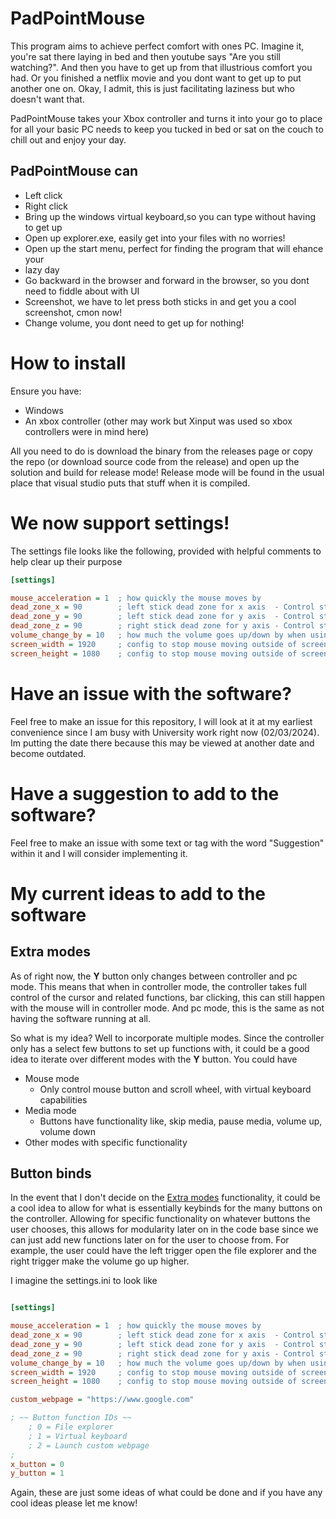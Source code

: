 # PadPointMouse

This program aims to achieve perfect comfort with ones PC. Imagine it, you're sat there laying in bed and then youtube says "Are you still watching?". And then you have to get up from that illustrious comfort you had. Or you finished a netflix movie and you dont want to get up to put another one on. Okay, I admit, this is just facilitating laziness but who doesn't want that.

PadPointMouse takes your Xbox controller and turns it into your go to place for all your basic PC needs to keep you tucked in bed or sat on the couch to chill out and enjoy your day. 

## PadPointMouse can

- Left click
- Right click
- Bring up the windows virtual keyboard,so you can type without having to get up
- Open up explorer.exe, easily get into your files with no worries!
- Open up the start menu, perfect for finding the program that will ehance your 
- lazy day
- Go backward in the browser and forward in the browser, so you dont need to fiddle about with UI 
- Screenshot, we have to let press both sticks in and get you a cool screenshot, cmon now!
- Change volume, you dont need to get up for nothing!


# How to install

Ensure you have:
- Windows
- An xbox controller (other may work but Xinput was used so xbox controllers were in mind here)

All you need to do is download the binary from the releases page or copy the repo (or download source code from the release) and open up the solution and build for release mode! Release mode will be found in the usual place that visual studio puts that stuff when it is compiled. 

# We now support settings!

The settings file looks like the following, provided with helpful comments to help clear up their purpose

```ini
[settings]

mouse_acceleration = 1  ; how quickly the mouse moves by
dead_zone_x = 90		; left stick dead zone for x axis  - Control stick must move further than dead zone to work
dead_zone_y = 90		; left stick dead zone for y axis  - Control stick must move further than dead zone to work
dead_zone_z = 90		; right stick dead zone for y axis - Control stick must move further than dead zone to work
volume_change_by = 10	; how much the volume goes up/down by when using volume controls
screen_width = 1920     ; config to stop mouse moving outside of screen. Change to 0 to allow system to get screen metrics
screen_height = 1080	; config to stop mouse moving outside of screen. Change to 0 to allow system to get screen metrics
```

# Have an issue with the software?

Feel free to make an issue for this repository, I will look at it at my earliest convenience since I am busy with University work right now (02/03/2024). Im putting the date there because this may be viewed at another date and become outdated.

# Have a suggestion to add to the software?

Feel free to make an issue with some text or tag with the word "Suggestion" within it and I will consider implementing it.


# My current ideas to add to the software

## Extra modes

As of right now, the **Y** button only changes between controller and pc mode. This means that when in controller mode, the controller takes full control of the cursor and related functions, bar clicking, this can still happen with the mouse will in controller mode. And pc mode, this is the same as not having the software running at all. 

So what is my idea? Well to incorporate multiple modes. Since the controller only has a select few buttons to set up functions with, it could be a good idea to iterate over different modes with the **Y** button. You could have 

- Mouse mode
    - Only control mouse button and scroll wheel, with virtual keyboard capabilities
- Media mode
    - Buttons have functionality like, skip media, pause media, volume up, volume down
- Other modes with specific functionality    

## Button binds

In the event that I don't decide on the [Extra modes](#extra-modes) functionality, it could be a cool idea to allow for what is essentially keybinds for the many buttons on the controller. Allowing for specific functionality on whatever buttons the user chooses, this allows for modularity later on in the code base since we can just add new functions later on for the user to choose from. For example, the user could have the left trigger open the file explorer and the right trigger make the volume go up higher.  

I imagine the settings.ini to look like 

```ini

[settings]

mouse_acceleration = 1  ; how quickly the mouse moves by
dead_zone_x = 90		; left stick dead zone for x axis  - Control stick must move further than dead zone to work
dead_zone_y = 90		; left stick dead zone for y axis  - Control stick must move further than dead zone to work
dead_zone_z = 90		; right stick dead zone for y axis - Control stick must move further than dead zone to work
volume_change_by = 10	; how much the volume goes up/down by when using volume controls
screen_width = 1920     ; config to stop mouse moving outside of screen. Change to 0 to allow system to get screen metrics
screen_height = 1080	; config to stop mouse moving outside of screen. Change to 0 to allow system to get screen metrics

custom_webpage = "https://www.google.com"

; ~~ Button function IDs ~~ 
    ; 0 = File explorer
    ; 1 = Virtual keyboard
    ; 2 = Launch custom webpage 
;
x_button = 0
y_button = 1
```

Again, these are just some ideas of what could be done and if you have any cool ideas please let me know!



